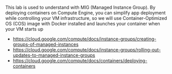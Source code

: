 This lab is used to understand with MIG (Managed Instance Group). 
By deploying containers on Compute Engine, you can simplify app deployment while controlling your VM infrastructure, so we will use Container-Optimized OS (COS) image with Docker installed and launches your container when your VM starts up

* https://cloud.google.com/compute/docs/instance-groups/creating-groups-of-managed-instances
* https://cloud.google.com/compute/docs/instance-groups/rolling-out-updates-to-managed-instance-groups
* https://cloud.google.com/compute/docs/containers/deploying-containers
